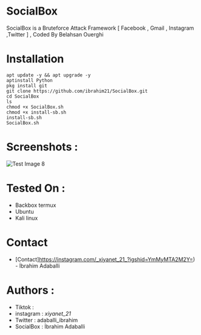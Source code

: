 # SocialBox
SocialBox is a Bruteforce Attack Framework [ Facebook , Gmail , Instagram ,Twitter ] , Coded By Belahsan Ouerghi
# Installation
```
apt update -y && apt upgrade -y
aptinstall Python
pkg install git
git clone https://github.com/ibrahim21/SocialBox.git
cd SocialBox
ls
chmod +x SocialBox.sh
chmod +x install-sb.sh
install-sb.sh
SocialBox.sh
```
# Screenshots :
![Test Image 8](https://raw.githubusercontent.com/ibrahim21/SocialBox/master/Screenshots/sb.png)
# Tested On :
* Backbox termux
* Ubuntu 
* Kali linux
# Contact
* [Contact]https://instagram.com/_xiyanet_21_?igshid=YmMyMTA2M2Y=) - İbrahim Adaballi 
# Authors :
* Tiktok     : 
* instagram : _xiyanet_21_
* Twitter   : adaballi_ibrahim
* SocialBox : İbrahim Adaballi 
